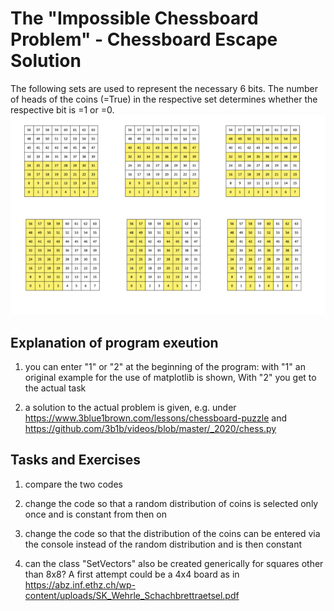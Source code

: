# The "Impossible Chessboard Problem" - Chessboard Escape Solution
The following sets are used to represent the necessary 6 bits. 
The number of heads of the coins (=True) in the respective set determines whether the respective bit is =1 or =0.
![sets.png](sets.png)
## Explanation of program exeution

1. you can enter "1" or "2" at the beginning of the program:
with "1" an original example for the use of matplotlib is shown,
With "2" you get to the actual task
 
2. a solution to the actual problem is given, e.g. under
https://www.3blue1brown.com/lessons/chessboard-puzzle
and
https://github.com/3b1b/videos/blob/master/_2020/chess.py
## Tasks and Exercises
1. compare the two codes

2. change the code so that a random distribution of coins is selected only once and is constant from then on

3. change the code so that the distribution of the coins can be entered via the console instead of the random distribution and is then constant

4. can the class "SetVectors" also be created generically for squares other than 8x8? A first attempt could be a 4x4 board as in 
https://abz.inf.ethz.ch/wp-content/uploads/SK_Wehrle_Schachbrettraetsel.pdf 

